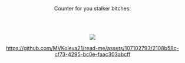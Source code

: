 <div align = "center" > 
  <p>Counter for you stalker bitches: </p> 
  <br> <br> 
  
  <img src="https://profile-counter.glitch.me/MVKoleva21/count.svg"></img>

 https://github.com/MVKoleva21/read-me/assets/107102793/2108b58c-cf73-4295-bc0e-faac303abcff
 </div>
